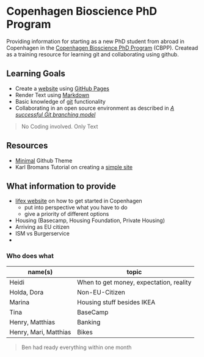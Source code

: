 # Copenhagen Bioscience PhD Program

Providing information for starting as a new PhD student from abroad in Copenhagen in the [Copenhagen Bioscience PhD Program](https://cphbiosciencephd.org/) (CBPP). Createad as a training resource for learning git and collaborating using github.

## Learning Goals
- Create a [website](https://enryh.github.io/cbpp_info/) using [GitHub Pages](https://pages.github.com/)
- Render Text using [Markdown](https://guides.github.com/features/mastering-markdown/)
- Basic knowledge of [git](https://git-scm.com/) functionality
- Collaborating in an open source environment as described in [_A successful Git branching model_](https://nvie.com/posts/a-successful-git-branching-model/)

> No Coding involved. Only Text

## Resources
- [Minimal](https://github.com/pages-themes/minimal) Github Theme
- Karl Bromans Tutorial on creating a [simple site](https://github.com/kbroman/simple_site)

## What information to provide
- [lifex website](https://www.joinlifex.com/copenhagen/moving-to-copenhagen-denmark) on how to get started in Copenhagen
  - put into perspective what you have to do
  - give a priority of different options
- Housing (Basecamp, Housing Foundation, Private Housing)
- Arriving as EU citizen
- ISM vs Burgerservice 
- 

### Who does what

name(s)     | topic
---         | ---
Heidi       | When to get money, expectation, reality
Holda, Dora | Non-EU-Citizen
Marina      | Housing stuff besides IKEA
Tina        | BaseCamp
Henry, Matthias | Banking
Henry, Mari, Matthias | Bikes

> Ben had ready everything within one month